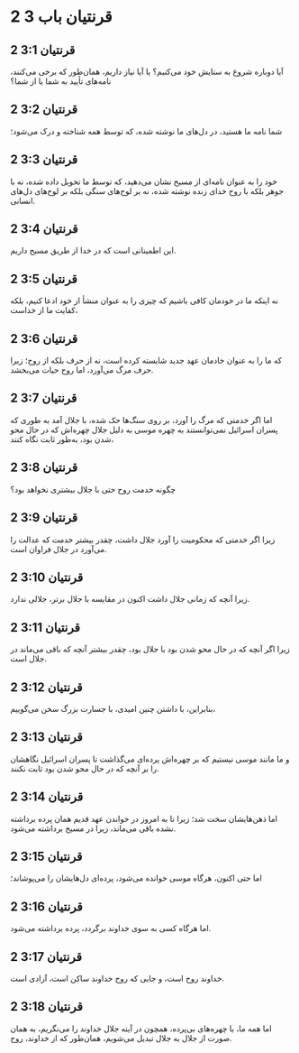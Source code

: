 # 2 قرنتیان باب 3

## 2 قرنتیان 3:1

آیا دوباره شروع به ستایش خود می‌کنیم؟ یا آیا نیاز داریم، همان‌طور که برخی می‌کنند، نامه‌های تأیید به شما یا از شما؟

## 2 قرنتیان 3:2

شما نامه ما هستید، در دل‌های ما نوشته شده، که توسط همه شناخته و درک می‌شود؛

## 2 قرنتیان 3:3

خود را به عنوان نامه‌ای از مسیح نشان می‌دهید، که توسط ما تحویل داده شده، نه با جوهر بلکه با روح خدای زنده نوشته شده، نه بر لوح‌های سنگی بلکه بر لوح‌های دل‌های انسانی.

## 2 قرنتیان 3:4

این اطمینانی است که در خدا از طریق مسیح داریم.

## 2 قرنتیان 3:5

نه اینکه ما در خودمان کافی باشیم که چیزی را به عنوان منشأ از خود ادعا کنیم، بلکه کفایت ما از خداست،

## 2 قرنتیان 3:6

که ما را به عنوان خادمان عهد جدید شایسته کرده است، نه از حرف بلکه از روح؛ زیرا حرف مرگ می‌آورد، اما روح حیات می‌بخشد.

## 2 قرنتیان 3:7

اما اگر خدمتی که مرگ را آورد، بر روی سنگ‌ها حک شده، با جلال آمد به طوری که پسران اسرائیل نمی‌توانستند به چهره موسی به دلیل جلال چهره‌اش که در حال محو شدن بود، به‌طور ثابت نگاه کنند،

## 2 قرنتیان 3:8

چگونه خدمت روح حتی با جلال بیشتری نخواهد بود؟

## 2 قرنتیان 3:9

زیرا اگر خدمتی که محکومیت را آورد جلال داشت، چقدر بیشتر خدمت که عدالت را می‌آورد در جلال فراوان است.

## 2 قرنتیان 3:10

زیرا آنچه که زمانی جلال داشت اکنون در مقایسه با جلال برتر، جلالی ندارد.

## 2 قرنتیان 3:11

زیرا اگر آنچه که در حال محو شدن بود با جلال بود، چقدر بیشتر آنچه که باقی می‌ماند در جلال است.

## 2 قرنتیان 3:12

بنابراین، با داشتن چنین امیدی، با جسارت بزرگ سخن می‌گوییم،

## 2 قرنتیان 3:13

و ما مانند موسی نیستیم که بر چهره‌اش پرده‌ای می‌گذاشت تا پسران اسرائیل نگاهشان را بر آنچه که در حال محو شدن بود ثابت نکنند.

## 2 قرنتیان 3:14

اما ذهن‌هایشان سخت شد؛ زیرا تا به امروز در خواندن عهد قدیم همان پرده برداشته نشده باقی می‌ماند، زیرا در مسیح برداشته می‌شود.

## 2 قرنتیان 3:15

اما حتی اکنون، هرگاه موسی خوانده می‌شود، پرده‌ای دل‌هایشان را می‌پوشاند؛

## 2 قرنتیان 3:16

اما هرگاه کسی به سوی خداوند برگردد، پرده برداشته می‌شود.

## 2 قرنتیان 3:17

خداوند روح است، و جایی که روح خداوند ساکن است، آزادی است.

## 2 قرنتیان 3:18

اما همه ما، با چهره‌های بی‌پرده، همچون در آینه جلال خداوند را می‌نگریم، به همان صورت از جلال به جلال تبدیل می‌شویم، همان‌طور که از خداوند، روح.

